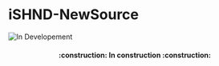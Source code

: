 # iSHND-NewSource
![In Developement](http://img.shields.io/static/v1?label=STATUS&message=IN%20DEVELOPMENT&color=GREEN&style=for-the-badge)



<h4 align="center"> 
:construction: In construction :construction:
</h4>
